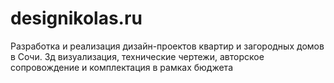 # designikolas.ru
 Разработка и реализация дизайн-проектов квартир и загородных домов в Сочи. 3д визуализация, технические чертежи, авторское сопровождение и комплектация в рамках бюджета
